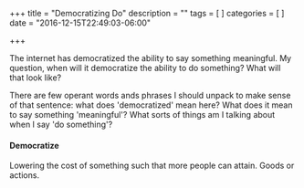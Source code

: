 +++
title = "Democratizing Do"
description = ""
tags = [
]
categories = [
]
date = "2016-12-15T22:49:03-06:00"

+++

The internet has democratized the ability to say something meaningful. My question, when will it democratize the ability to do something? What will that look like?

There are few operant words ands phrases I should unpack to make sense of that sentence: what does 'democratized' mean here? What does it mean to say something 'meaningful'? What sorts of things am I talking about when I say 'do something'?

#### Democratize

Lowering the cost of something such that more people can attain. Goods or actions.
